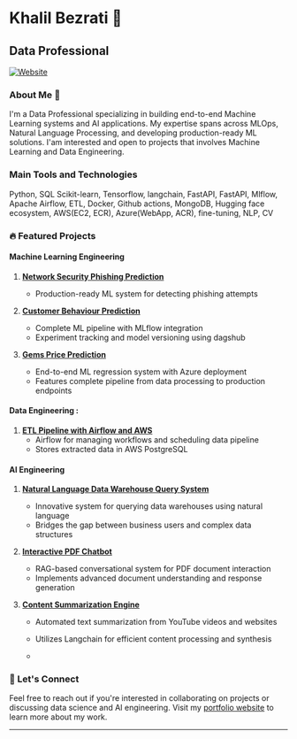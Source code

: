 # Khalil Bezrati 👋
## Data Professional

[![Website](https://img.shields.io/badge/Portfolio-Website-blue)](https://www.datascienceportfol.io/khalilbezrati98)

### About Me 🚀
I'm a Data Professional specializing in building end-to-end Machine Learning systems and AI applications. My expertise spans across MLOps, Natural Language Processing, and developing production-ready ML solutions.
I'am interested and open to projects that involves Machine Learning and Data Engineering.

### Main Tools and Technologies  
Python, SQL Scikit-learn, Tensorflow, langchain, FastAPI, FastAPI, Mlflow, Apache Airflow, ETL, Docker, Github actions,
MongoDB, Hugging face ecosystem, AWS(EC2, ECR), Azure(WebApp, ACR), fine-tuning, NLP, CV

### 🔥 Featured Projects

#### Machine Learning Engineering

1. **[Network Security Phishing Prediction](https://github.com/khalil1604/Production-Ready-ML-System-Network-Security-Phishing-Prediction)**
   - Production-ready ML system for detecting phishing attempts

2. **[Customer Behaviour Prediction](https://github.com/khalil1604/End-to-end-ML-project-with-Mlflow-and-dagshub)**
   - Complete ML pipeline with MLflow integration
   - Experiment tracking and model versioning using dagshub
3. **[Gems Price Prediction](https://github.com/khalil1604/End-to-End-ML-Regression-with-Endpoints-and-Azure-Deployment)**
   - End-to-end ML regression system with Azure deployment
   - Features complete pipeline from data processing to production endpoints

#### Data Engineering : 
1. **[ETL Pipeline with Airflow and AWS](https://github.com/khalil1604/Airflow-with-Astro-Cloud-and-ETL-Pipeline-with-AWS-RDS-PosgreSQL)**
   - Airflow for managing workflows and scheduling data pipeline
   - Stores extracted data in AWS PostgreSQL

#### AI Engineering
1. **[Natural Language Data Warehouse Query System](https://github.com/khalil1604/Query-and-Chat-with-your-Data-Warehouse-using-Natural-Language)**
   - Innovative system for querying data warehouses using natural language
   - Bridges the gap between business users and complex data structures

2. **[Interactive PDF Chatbot](https://github.com/khalil1604/RAG-Interactive-PDF-Conversational-Chatbot)**
   - RAG-based conversational system for PDF document interaction
   - Implements advanced document understanding and response generation

3. **[Content Summarization Engine](https://github.com/khalil1604/Langchain-Summarize-Text-from-YouTube-or-Website)**
   - Automated text summarization from YouTube videos and websites
   - Utilizes Langchain for efficient content processing and synthesis


   - 
### 🤝 Let's Connect
Feel free to reach out if you're interested in collaborating on projects or discussing data science and AI engineering. Visit my [portfolio website](https://www.datascienceportfol.io/khalilbezrati98) to learn more about my work.

---
                    

  
                    
                   

<!---
khalil1604/khalil1604 is a ✨ special ✨ repository because its `README.md` (this file) appears on your GitHub profile.
You can click the Preview link to take a look at your changes.
--->
